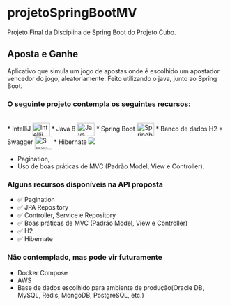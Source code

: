 # projetoSpringBootMV

Projeto Final da Disciplina de Spring Boot do Projeto Cubo.

## Aposta e Ganhe
Aplicativo que simula um jogo de apostas onde é escolhido um apostador vencedor do jogo, 
aleatoriamente. Feito utilizando o java, junto ao Spring Boot.

### O seguinte projeto contempla os seguintes recursos:

<div style="display"><br>
  * IntelliJ  <img align="center" alt="Intellij" height="30" width="40" src="https://cdn.jsdelivr.net/gh/devicons/devicon/icons/intellij/intellij-original.svg">
  * Java 8  <img align="center" alt="Java" height="30" width="40" src="https://cdn.jsdelivr.net/gh/devicons/devicon/icons/java/java-original-wordmark.svg">
  * Spring Boot <img align="center" alt="Springboot" height="30" width="40" src="https://cdn.jsdelivr.net/gh/devicons/devicon/icons/spring/spring-original.svg">
  * Banco de dados H2 
  * Swagger <img align="center" alt="Swagger" height="30" width="40" src="https://cdn.jsdelivr.net/gh/devicons/devicon@latest/icons/swagger/swagger-original.svg">
  * Hibernate <img src="https://cdn.jsdelivr.net/gh/devicons/devicon@latest/icons/hibernate/hibernate-original.svg">
  
  * Pagination,
  * Uso de boas práticas de MVC (Padrão Model, View e Controller).
</div>

### Alguns recursos disponíveis na API proposta

  * ✅ Pagination
  * ✅ JPA Repository
  * ✅ Controller, Service e Repository
  * ✅ Boas práticas de MVC (Padrão Model, View e Controller)
  * ✅ H2
  * ✅ Hibernate

### Não contemplado, mas pode vir futuramente

 * Docker Compose
 * AWS
 * Base de dados escolhido para ambiente de produção(Oracle DB, MySQL, Redis, MongoDB, PostgreSQL, etc.)


